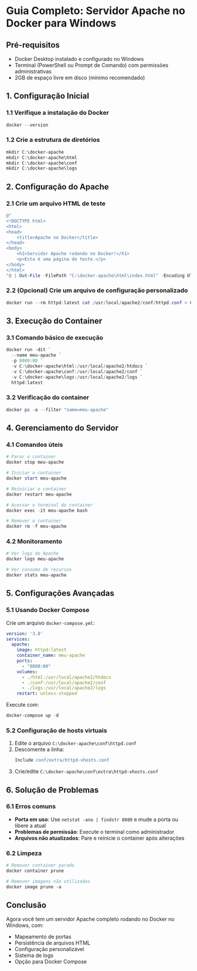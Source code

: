 
# Guia Completo: Servidor Apache no Docker para Windows

## Pré-requisitos
- Docker Desktop instalado e configurado no Windows
- Terminal (PowerShell ou Prompt de Comando) com permissões administrativas
- 2GB de espaço livre em disco (mínimo recomendado)

## 1. Configuração Inicial

### 1.1 Verifique a instalação do Docker
```powershell
docker --version
```

### 1.2 Crie a estrutura de diretórios
```powershell
mkdir C:\docker-apache
mkdir C:\docker-apache\html
mkdir C:\docker-apache\conf
mkdir C:\docker-apache\logs
```

## 2. Configuração do Apache

### 2.1 Crie um arquivo HTML de teste
```powershell
@"
<!DOCTYPE html>
<html>
<head>
    <title>Apache no Docker</title>
</head>
<body>
    <h1>Servidor Apache rodando no Docker!</h1>
    <p>Esta é uma página de teste.</p>
</body>
</html>
"@ | Out-File -FilePath "C:\docker-apache\html\index.html" -Encoding UTF8
```

### 2.2 (Opcional) Crie um arquivo de configuração personalizado
```powershell
docker run --rm httpd:latest cat /usr/local/apache2/conf/httpd.conf > C:\docker-apache\conf\httpd.conf
```

## 3. Execução do Container

### 3.1 Comando básico de execução
```powershell
docker run -dit `
  --name meu-apache `
  -p 8080:80 `
  -v C:\docker-apache\html:/usr/local/apache2/htdocs `
  -v C:\docker-apache\conf:/usr/local/apache2/conf `
  -v C:\docker-apache\logs:/usr/local/apache2/logs `
  httpd:latest
```

### 3.2 Verificação do container
```powershell
docker ps -a --filter "name=meu-apache"
```

## 4. Gerenciamento do Servidor

### 4.1 Comandos úteis
```powershell
# Parar o container
docker stop meu-apache

# Iniciar o container
docker start meu-apache

# Reiniciar o container
docker restart meu-apache

# Acessar o terminal do container
docker exec -it meu-apache bash

# Remover o container
docker rm -f meu-apache
```

### 4.2 Monitoramento
```powershell
# Ver logs do Apache
docker logs meu-apache

# Ver consumo de recursos
docker stats meu-apache
```

## 5. Configurações Avançadas

### 5.1 Usando Docker Compose
Crie um arquivo `docker-compose.yml`:
```yaml
version: '3.8'
services:
  apache:
    image: httpd:latest
    container_name: meu-apache
    ports:
      - "8080:80"
    volumes:
      - ./html:/usr/local/apache2/htdocs
      - ./conf:/usr/local/apache2/conf
      - ./logs:/usr/local/apache2/logs
    restart: unless-stopped
```

Execute com:
```powershell
docker-compose up -d
```

### 5.2 Configuração de hosts virtuais
1. Edite o arquivo `C:\docker-apache\conf\httpd.conf`
2. Descomente a linha:
   ```apache
   Include conf/extra/httpd-vhosts.conf
   ```
3. Crie/edite `C:\docker-apache\conf\extra\httpd-vhosts.conf`

## 6. Solução de Problemas

### 6.1 Erros comuns
- **Porta em uso**: Use `netstat -ano | findstr 8080` e mude a porta ou libere a atual
- **Problemas de permissão**: Execute o terminal como administrador
- **Arquivos não atualizados**: Pare e reinicie o container após alterações

### 6.2 Limpeza
```powershell
# Remover container parado
docker container prune

# Remover imagens não utilizadas
docker image prune -a
```

## Conclusão
Agora você tem um servidor Apache completo rodando no Docker no Windows, com:
- Mapeamento de portas
- Persistência de arquivos HTML
- Configuração personalizável
- Sistema de logs
- Opção para Docker Compose
```

